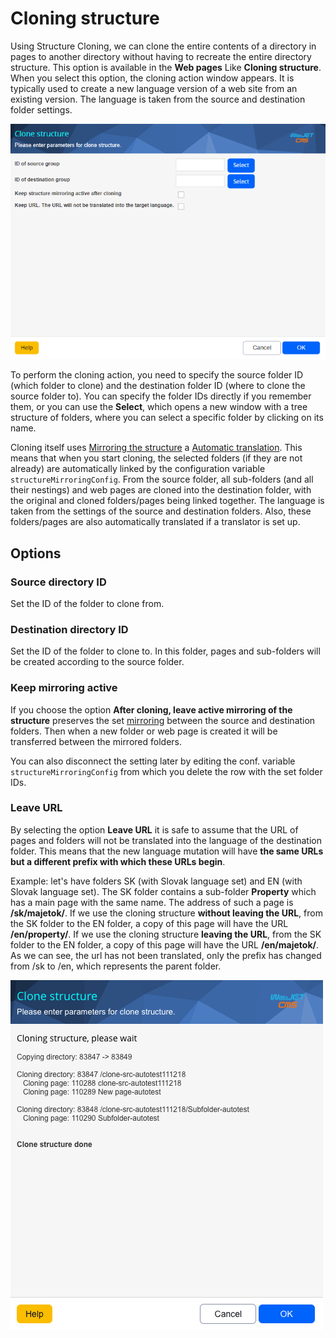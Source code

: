 # Cloning structure

Using Structure Cloning, we can clone the entire contents of a directory in pages to another directory without having to recreate the entire directory structure. This option is available in the **Web pages** Like **Cloning structure**. When you select this option, the cloning action window appears. It is typically used to create a new language version of a web site from an existing version. The language is taken from the source and destination folder settings.

![](clone_structure.png)

To perform the cloning action, you need to specify the source folder ID (which folder to clone) and the destination folder ID (where to clone the source folder to). You can specify the folder IDs directly if you remember them, or you can use the **Select**, which opens a new window with a tree structure of folders, where you can select a specific folder by clicking on its name.

Cloning itself uses [Mirroring the structure](../docmirroring/README.md) a [Automatic translation](../../../admin/setup/translation.md). This means that when you start cloning, the selected folders (if they are not already) are automatically linked by the configuration variable `structureMirroringConfig`. From the source folder, all sub-folders (and all their nestings) and web pages are cloned into the destination folder, with the original and cloned folders/pages being linked together. The language is taken from the settings of the source and destination folders. Also, these folders/pages are also automatically translated if a translator is set up.

## Options

### Source directory ID

Set the ID of the folder to clone from.

### Destination directory ID

Set the ID of the folder to clone to. In this folder, pages and sub-folders will be created according to the source folder.

### Keep mirroring active

If you choose the option **After cloning, leave active mirroring of the structure** preserves the set [mirroring](../docmirroring/README.md) between the source and destination folders. Then when a new folder or web page is created it will be transferred between the mirrored folders.

You can also disconnect the setting later by editing the conf. variable `structureMirroringConfig` from which you delete the row with the set folder IDs.

### Leave URL

By selecting the option **Leave URL** it is safe to assume that the URL of pages and folders will not be translated into the language of the destination folder. This means that the new language mutation will have **the same URLs but a different prefix with which these URLs begin**.

Example: let's have folders SK (with Slovak language set) and EN (with Slovak language set). The SK folder contains a sub-folder **Property** which has a main page with the same name. The address of such a page is **/sk/majetok/**. If we use the cloning structure **without leaving the URL**, from the SK folder to the EN folder, a copy of this page will have the URL **/en/property/**. If we use the cloning structure **leaving the URL**, from the SK folder to the EN folder, a copy of this page will have the URL **/en/majetok/**. As we can see, the url has not been translated, only the prefix has changed from /sk to /en, which represents the parent folder.

![](clone_structure_result.png)
